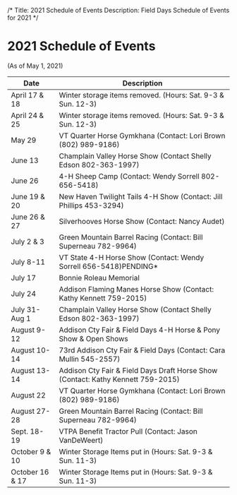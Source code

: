 /*
Title: 2021 Schedule of Events
Description: Field Days Schedule of Events for 2021
*/

# 2021 Schedule of Events

(As of May 1, 2021)

| Date | Description |
| -- | -- |
| April 17 & 18 | Winter storage items removed. (Hours: Sat. 9-3 & Sun. 12-3)
| April 24 & 25 | Winter storage items removed. (Hours: Sat. 9-3 & Sun. 12-3)
| May 29 | VT Quarter Horse Gymkhana (Contact: Lori Brown (802) 989-9186)
| June 13 | Champlain Valley Horse Show (Contact Shelly Edson 802-363-1997)
| June 26 | 4-H Sheep Camp (Contact: Wendy Sorrell 802-656-5418)
| June 19 & 20 | New Haven Twilight Tails 4-H Show (Contact: Jill Phillips 453-3294)
| June 26 & 27 | Silverhooves Horse Show (Contact: Nancy Audet)
| July 2 & 3 | Green Mountain Barrel Racing (Contact: Bill Superneau 782-9964)
| July 8-11 | VT State 4-H Horse Show (Contact: Wendy Sorrell 656-5418)PENDING* 
| July 17 | Bonnie Roleau Memorial
| July 24 | Addison Flaming Manes Horse Show (Contact: Kathy Kennett 759-2015)
| July 31-Aug 1 | Champlain Valley Horse Show (Contact Shelly Edson 802-363-1997)
| August 9-12 | Addison Cty Fair & Field Days 4-H Horse & Pony Show & Open Shows 
| August 10-14 | 73rd Addison Cty Fair & Field Days (Contact: Cara Mullin 545-2557)
| August 13-14 | Addison Cty Fair & Field Days Draft Horse Show (Contact: Kathy Kennett 759-2015)
| August 22 | VT Quarter Horse Gymkhana (Contact: Lori Brown (802) 989-9186)
| August 27-28 | Green Mountain Barrel Racing (Contact: Bill Superneau 782-9964)
| Sept. 18-19 | VTPA Benefit Tractor Pull (Contact: Jason VanDeWeert)
| October 9 & 10 | Winter Storage Items put in (Hours: Sat. 9-3 & Sun. 11-3)
| October 16 & 17 | Winter Storage Items put in (Hours: Sat. 9-3 & Sun. 11-3)
